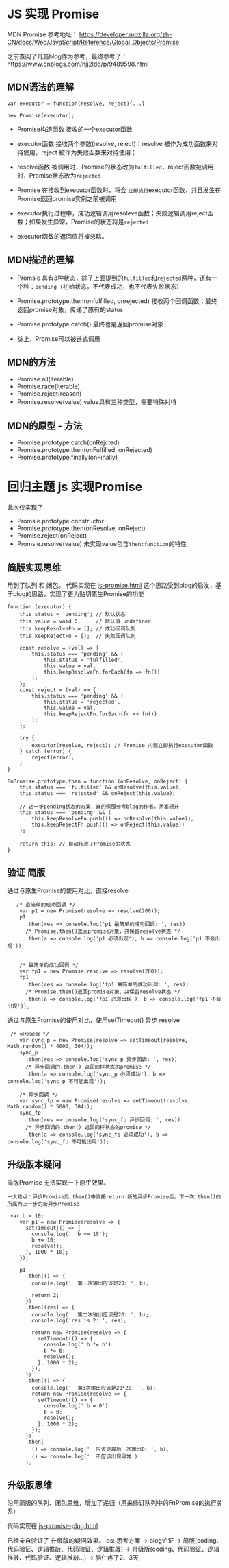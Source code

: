 JS 实现 Promise
===============
MDN Promise 参考地址： 
https://developer.mozilla.org/zh-CN/docs/Web/JavaScript/Reference/Global_Objects/Promise


之前查阅了几篇blog作为参考，最终参考了：https://www.cnblogs.com/hjj2ldq/p/9489598.html   

MDN语法的理解
--------------------
```
var executor = function(resolve, reject){...}

new Promise(executor);
```
-  Promise构造函数 接收的一个executor函数
-  executor函数 接收两个参数(resolve, reject)：resolve 被作为成功函数来对待使用，reject 被作为失败函数来对待使用；
-  resolve函数 被调用时，Promise的状态改为`fulfilled`，reject函数被调用时，Promise状态改为`rejected`

-  Promise 在接收到executor函数时，将会 ```立即执行```executor函数，并且发生在Promise返回promise实例之前被调用
-  executor执行过程中，成功逻辑调用resoleve函数；失败逻辑调用reject函数；如果发生异常，Promise的状态将是`rejected`
-  executor函数的返回值将被忽略。

MDN描述的理解
---------------
-  Promsie 具有3种状态，除了上面提到的`fulfilled`和`rejected`两种，还有一个种：`pending`（初始状态，不代表成功，也不代表失败状态） 

-  Promise.prototype.then(onfulfilled, onrejected) 接收两个回调函数；最终返回promise对象，传递了原有的status
-  Promise.prototype.catch() 最终也是返回promise对象 
-  综上，Promise可以被链式调用

MDN的方法
-----------
-  Promise.all(iterable)
-  Promise.race(iterable)
-  Promise.reject(reason)
-  Promise.resolve(value) value具有三种类型，需要特殊对待

MDN的原型 - 方法
------------
-  Promise.prototype.catch(onRejcted)
-  Promise.prototype.then(onFulfilled, onRejected)
-  Promise.prototype.finally(onFinally)

回归主题 js 实现Promise
========================
此次仅实现了
-  Promsie.prototype.constructor
-  Promise.prototype.then(onResolve, onReject)
-  Promise.reject(onReject)
-  Promsie.resolve(value) 未实现value包含`then:function`的特性 

简版实现思维
---------
用到了队列 和 闭包。 代码实现在 [js-promise.html](js-promise.html)
这个思路受到blog的启发，基于blog的思路，实现了更为贴切原生Promise的功能
```
function (executor) {
    this.status = 'pending'; // 默认状态
    this.value = void 0;     // 默认值 undefined
    this.keepResolveFn = []; // 成功回调队列
    this.keepRejectFn = [];  // 失败回调队列

    const resolve = (val) => {
        this.status === 'pending' && (
            this.status = 'fulfilled',
            this.value = val,
            this.keepResolveFn.forEach(fn => fn())
        );
    };
    const reject = (val) => {
        this.status === 'pending' && (
            this.status = 'rejected',
            this.value = val,
            this.keepRejectFn.forEach(fn => fn())
        );
    };

    try {
        executor(resolve, reject); // Promise 内部立即执行executor函数
    } catch (error) {
        reject(error);
    }
}

FnPromise.prototype.then = function (onResolve, onReject) {
    this.status === 'fulfilled' && onResolve(this.value);
    this.status === 'rejected' && onReject(this.value);

    // 这一步pending状态的方案，真的佩服参考blog的作者，茅塞顿开
    this.status === 'pending' && (
        this.keepResolveFn.push(() => onResolve(this.value)),
        this.keepRejectFn.push(() => onReject(this.value))
    );

    return this; // 自动传递了Promise的状态
}
```

验证 简版
-------------
通过与原生Promise的使用对比，直接resolve
```
   /* 最简单的成功回调 */
    var p1 = new Promise(resolve => resolve(200));
    p1
      .then(res => console.log('p1 最简单的成功回调: ', res))
      /* Promise.then()返回promise对象，并保留resolve状态 */
      .then(a => console.log('p1 必须出现'), b => console.log('p1 不会出现'));


    /* 最简单的成功回调 */
    var fp1 = new Promise(resolve => resolve(200));
    fp1
      .then(res => console.log('fp1 最简单的成功回调: ', res))
      /* Promise.then()返回promise对象，并保留resolve状态 */
      .then(a => console.log('fp1 必须出现'), b => console.log('fp1 不会出现'));
```
通过与原生Promise的使用对比，使用setTimeout() 异步 resolve
```
 /* 异步回调 */
    var sync_p = new Promise(resolve => setTimeout(resolve, Math.random() * 4000, 304));
    sync_p
      .then(res => console.log('sync_p 异步回调: ', res))
      /* 异步回调的.then() 返回同样状态的promise */
      .then(a => console.log('sync_p 必须成功'), b => console.log('sync_p 不可能出现'));

    /* 异步回调 */
    var sync_fp = new Promise(resolve => setTimeout(resolve, Math.random() * 5000, 304));
    sync_fp
      .then(res => console.log('sync_fp 异步回调: ', res))
      /* 异步回调的.then() 返回同样状态的promise */
      .then(a => console.log('sync_fp 必须成功'), b => console.log('sync_fp 不可能出现'));
```

升级版本疑问
-----------------
简版Promise 无法实现一下原生效果。

`一大难点：异步Promise后.then()中直接return 新的异步Promise后，下一次.then()的所属为上一步的新异步Promise`
```
 var b = 10;
    var p1 = new Promise(resolve => {
      setTimeout(() => {
        console.log('  b += 10');
        b += 10;
        resolve();
      }, 1000 * 10);
    });

    p1
      .then(() => {
        console.log('  第一次输出应该是20: ', b);

        return 2;
      })
      .then((res) => {
        console.log('  第二次输出应该是20: ', b);
        console.log('res is 2: ', res);

        return new Promise(resolve => {
          setTimeout(() => {
            console.log(' b *= b')
            b *= b;
            resolve();
          }, 1000 * 2);
        });
      })
      .then(() => {
        console.log('  第3次输出应该是20*20: ', b);
        return new Promise(resolve => {
          setTimeout(() => {
            console.log(' b = 0')
            b = 0;
            resolve();
          }, 1000 * 2);
        });
      })
      .then(
        () => console.log('  应该是最后一次输出0: ', b),
        () => console.log('  不应该出现异常')
      );
```

升级版思维
-------------
沿用简版的队列、闭包思维，增加了递归（用来修订队列中的FnPromise的执行关系）

代码实现在 [js-promise-plug.html](js-promise-plus.html)

已经亲自验证了 升级版的疑问效果。
ps: 
思考方案 -> blog论证 -> 简版(coding、代码验证、逻辑推敲、代码验证、逻辑推敲) -> 升级版(coding、代码验证、逻辑推敲、代码验证、逻辑推敲...) -> 脑仁疼了2、3天
